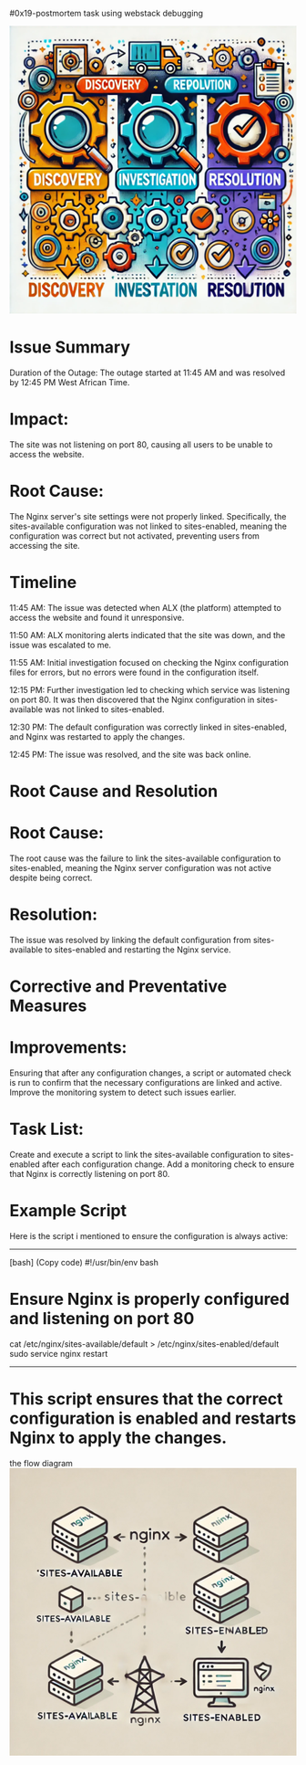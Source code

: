 #0x19-postmortem task using webstack debugging

![Technical Issue Resolution](./postmorterm_technical.webp)

# Issue Summary

Duration of the Outage: The outage started at 11:45 AM and was resolved by 12:45 PM West African Time.

# Impact:

The site was not listening on port 80, causing all users to be unable to access the website.

# Root Cause:

The Nginx server's site settings were not properly linked. Specifically, the sites-available configuration was not linked to sites-enabled, meaning the configuration was correct but not activated, preventing users from accessing the site.

# Timeline

11:45 AM: The issue was detected when ALX (the platform) attempted to access the website and found it unresponsive.

11:50 AM: ALX monitoring alerts indicated that the site was down, and the issue was escalated to me.

11:55 AM: Initial investigation focused on checking the Nginx configuration files for errors, but no errors were found in the configuration itself.

12:15 PM: Further investigation led to checking which service was listening on port 80. It was then discovered that the Nginx configuration in sites-available was not linked to sites-enabled.

12:30 PM: The default configuration was correctly linked in sites-enabled, and Nginx was restarted to apply the changes.

12:45 PM: The issue was resolved, and the site was back online.

# Root Cause and Resolution

# Root Cause:

The root cause was the failure to link the sites-available configuration to sites-enabled, meaning the Nginx server configuration was not active despite being correct.

# Resolution:

The issue was resolved by linking the default configuration from sites-available to sites-enabled and restarting the Nginx service.

# Corrective and Preventative Measures

# Improvements:

Ensuring that after any configuration changes, a script or automated check is run to confirm that the necessary configurations are linked and active.
Improve the monitoring system to detect such issues earlier.

# Task List:

Create and execute a script to link the sites-available configuration to sites-enabled after each configuration change.
Add a monitoring check to ensure that Nginx is correctly listening on port 80.

# Example Script

Here is the script i mentioned to ensure the configuration is always active:

---

[bash]
(Copy code)
#!/usr/bin/env bash

# Ensure Nginx is properly configured and listening on port 80

cat /etc/nginx/sites-available/default > /etc/nginx/sites-enabled/default
sudo service nginx restart

---

# This script ensures that the correct configuration is enabled and restarts Nginx to apply the changes.

the flow diagram
![Nginx Configuration Flow](./postmoterm_flow_chart.webp)
